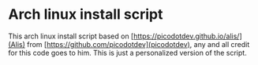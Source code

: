 # Arch linux install script

This arch linux install script based on [https://picodotdev.github.io/alis/](Alis) from [https://github.com/picodotdev](picodotdev), any and all credit for this code goes to him.
This is just a personalized version of the script.